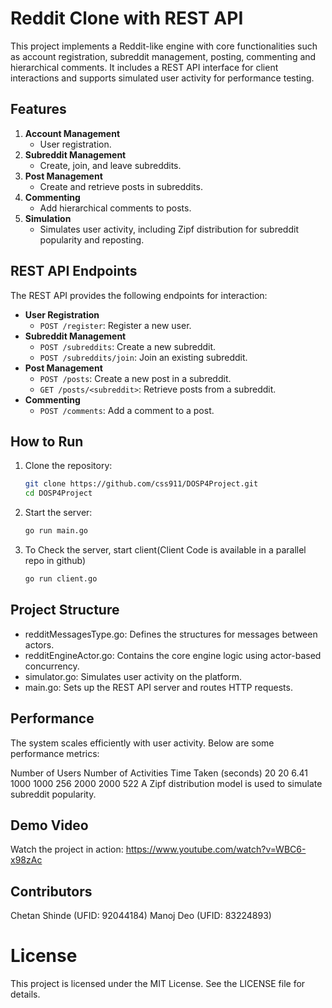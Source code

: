 # Reddit Clone with REST API

This project implements a Reddit-like engine with core functionalities such as account registration, subreddit management, posting, commenting and hierarchical comments. It includes a REST API interface for client interactions and supports simulated user activity for performance testing. 

## Features
1. **Account Management**
   - User registration.
2. **Subreddit Management**
   - Create, join, and leave subreddits.
3. **Post Management**
   - Create and retrieve posts in subreddits.
4. **Commenting**
   - Add hierarchical comments to posts.
5. **Simulation**
   - Simulates user activity, including Zipf distribution for subreddit popularity and reposting.

## REST API Endpoints
The REST API provides the following endpoints for interaction:
- **User Registration**
  - `POST /register`: Register a new user.
- **Subreddit Management**
  - `POST /subreddits`: Create a new subreddit.
  - `POST /subreddits/join`: Join an existing subreddit.
- **Post Management**
  - `POST /posts`: Create a new post in a subreddit.
  - `GET /posts/<subreddit>`: Retrieve posts from a subreddit.
- **Commenting**
  - `POST /comments`: Add a comment to a post.

## How to Run
1. Clone the repository:
   ```bash
   git clone https://github.com/css911/DOSP4Project.git
   cd DOSP4Project
2. Start the server:
   ```bash
   go run main.go
3. To Check the server, start client(Client Code is available in a parallel repo in github)
   ```bash
   go run client.go

## Project Structure
  - redditMessagesType.go: Defines the structures for messages between actors.
  - redditEngineActor.go: Contains the core engine logic using actor-based concurrency.
  - simulator.go: Simulates user activity on the platform.
  - main.go: Sets up the REST API server and routes HTTP requests.

## Performance
   The system scales efficiently with user activity. Below are some performance metrics:

   Number of Users	Number of Activities	Time Taken (seconds)
   20	20	6.41
   1000	1000	256
   2000	2000	522
A Zipf distribution model is used to simulate subreddit popularity.

## Demo Video
Watch the project in action: https://www.youtube.com/watch?v=WBC6-x98zAc

## Contributors
Chetan Shinde (UFID: 92044184)
Manoj Deo (UFID: 83224893)

# License
This project is licensed under the MIT License. See the LICENSE file for details.
